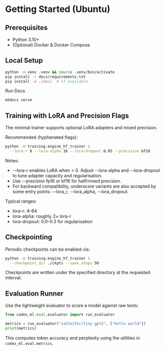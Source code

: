 <!-- BEGIN: CODEX_DOCS_GETTING_STARTED -->

# Getting Started (Ubuntu)

## Prerequisites

- Python 3.10+
- (Optional) Docker & Docker Compose

## Local Setup

```bash
python -m venv .venv && source .venv/bin/activate
pip install -r docs/requirements.txt
pip install -e .[dev]  # if available
```

Run Docs

```bash
mkdocs serve
```

## Training with LoRA and Precision Flags

The minimal trainer supports optional LoRA adapters and mixed precision.

Recommended (hyphenated flags):
```bash
python -m training.engine_hf_trainer \
  --lora-r 8 --lora-alpha 16 --lora-dropout 0.05 --precision bf16
```

Notes:
- --lora-r enables LoRA when > 0. Adjust --lora-alpha and --lora-dropout to tune adapter capacity and regularisation.
- Use --precision fp16 or bf16 for half/mixed precision.
- For backward compatibility, underscore variants are also accepted by some entry points:
  --lora_r, --lora_alpha, --lora_dropout.

Typical ranges:
- lora-r: 4–64
- lora-alpha: roughly 2× lora-r
- lora-dropout: 0.0–0.3 for regularisation

## Checkpointing

Periodic checkpoints can be enabled via:

```bash
python -m training.engine_hf_trainer \
  --checkpoint_dir ./ckpts --save_steps 50
```

Checkpoints are written under the specified directory at the requested interval.

## Evaluation Runner

Use the lightweight evaluator to score a model against raw texts:

```python
from codex_ml.eval.evaluator import run_evaluator

metrics = run_evaluator("sshleifer/tiny-gpt2", ["hello world"])
print(metrics)
```

This computes token accuracy and perplexity using the utilities in `codex_ml.eval.metrics`.
